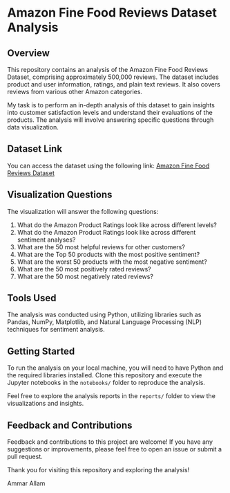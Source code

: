 # Amazon Fine Food Reviews Dataset Analysis

## Overview

This repository contains an analysis of the Amazon Fine Food Reviews Dataset, comprising approximately 500,000 reviews. The dataset includes product and user information, ratings, and plain text reviews. It also covers reviews from various other Amazon categories.

My task is to perform an in-depth analysis of this dataset to gain insights into customer satisfaction levels and understand their evaluations of the products. The analysis will involve answering specific questions through data visualization.

## Dataset Link

You can access the dataset using the following link: [Amazon Fine Food Reviews Dataset](https://2u.pw/O3oOa2O)

## Visualization Questions

The visualization will answer the following questions:

1. What do the Amazon Product Ratings look like across different levels?
2. What do the Amazon Product Ratings look like across different sentiment analyses?
3. What are the 50 most helpful reviews for other customers?
4. What are the Top 50 products with the most positive sentiment?
5. What are the worst 50 products with the most negative sentiment?
6. What are the 50 most positively rated reviews?
7. What are the 50 most negatively rated reviews?

## Tools Used

The analysis was conducted using Python, utilizing libraries such as Pandas, NumPy, Matplotlib, and Natural Language Processing (NLP) techniques for sentiment analysis.


## Getting Started

To run the analysis on your local machine, you will need to have Python and the required libraries installed. Clone this repository and execute the Jupyter notebooks in the `notebooks/` folder to reproduce the analysis.

Feel free to explore the analysis reports in the `reports/` folder to view the visualizations and insights.

## Feedback and Contributions

Feedback and contributions to this project are welcome! If you have any suggestions or improvements, please feel free to open an issue or submit a pull request.

Thank you for visiting this repository and exploring the analysis!

Ammar Allam
